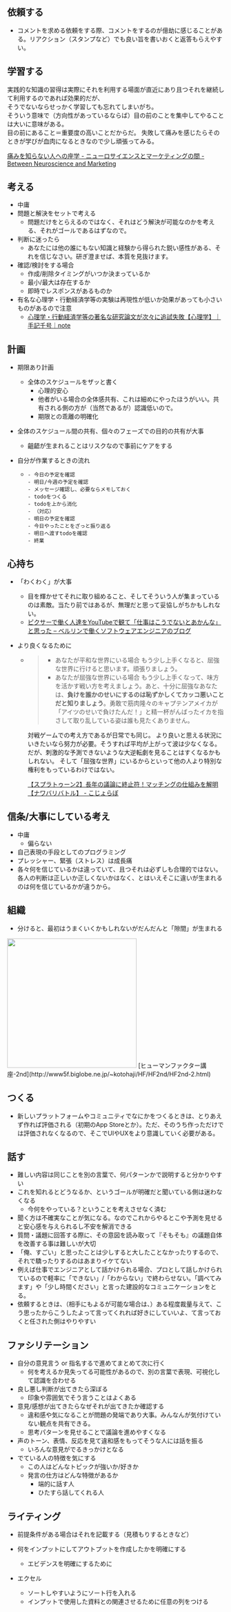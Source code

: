 ## 依頼する

* コメントを求める依頼をする際、コメントをするのが億劫に感じることがある。リアクション（スタンプなど）でも良い旨を書いおくと返答もらえやすい。

## 学習する

実践的な知識の習得は実際にそれを利用する場面が直近にあり且つそれを継続して利用するのであれば効果的だが、  
そうでないならせっかく学習しても忘れてしまいがち。  
そういう意味で（方向性があっているならば）目の前のことを集中してやることは大いに意味がある。  
目の前にあること＝重要度の高いことだからだ。
失敗して痛みを感じたらそのときが学びが血肉になるときなので少し頑張ってみる。

[痛みを知らない人への座学 - ニューロサイエンスとマーケティングの間 - Between Neuroscience and Marketing](https://kaz-ataka.hatenablog.com/entry/20130427/1367018051)

## 考える

* 中庸
* 問題と解決をセットで考える
  - 問題だけをとらえるのではなく、それはどう解決が可能なのかを考える、それがゴールであるはずなので。
* 判断に迷ったら
  * あなたには他の誰にもない知識と経験から得られた鋭い感性がある、それを信じなさい。研ぎ澄ませば、本質を見抜けます。
* 確認/検討をする場合
  * 作成/削除タイミングがいつか決まっているか
  * 最小/最大は存在するか
  * 即時でレスポンスがあるものか
* 有名な心理学・行動経済学等の実験は再現性が低いか効果があっても小さいものがあるので注意
  * [心理学・行動経済学等の著名な研究論文が次々に追試失敗【心理学】｜手記千号｜note](https://note.com/s1000s/n/na0dbd2e8632d)

## 計画

* 期限あり計画
  * 全体のスケジュールをザッと書く
    * 心理的安心
    * 他者がいる場合の全体感共有、これは細めにやったほうがいい。共有される側の方が（当然であるが）認識低いので。
    * 期限との乖離の明確化

* 全体のスケジュール間の共有、個々のフェーズでの目的の共有が大事
  * 齟齬が生まれることはリスクなので事前にケアをする

* 自分が作業するときの流れ

  * ```
    - 今日の予定を確認
    - 明日/今週の予定を確認
    - メッセージ確認し、必要ならメモしておく
    - todoをつくる
    - todoを上から消化
    - （対応）
    - 明日の予定を確認
    - 今日やったことをざっと振り返る
    - 明日へ渡すtodoを確認
    - 終業
    ```

## 心持ち

* 「わくわく」が大事
  * 目を輝かせてそれに取り組めること、そしてそういう人が集まっているのは素敵。当たり前ではあるが、無理だと思って妥協しがちかもしれない。
  * [ピクサーで働く人達をYouTubeで観て「仕事はこうでないとあかんな」と思った – ベルリンで働くソフトウェアエンジニアのブログ](https://jabba.cloud/20210814-pixar)

* より良くなるために

  * > - あなたが平和な世界にいる場合
    >   もう少し上手くなると、屈強な世界に行けると思います。頑張りましょう。
    > - あなたが屈強な世界にいる場合
    >   もう少し上手くなって、味方を活かす戦い方を考えましょう。あと、十分に屈強なあなたは、**負けを誰かのせいにするのは恥ずかしくてカッコ悪いことだと知りましょう**。勇敢で筋肉隆々のキャプテンアメイカが「アイツのせいで負けたんだ！」と精一杯がんばったイカを指さして取り乱している姿は誰も見たくありません。

    対戦ゲームでの考え方であるが日常でも同じ。
    より良いと思える状況にいきたいなら努力が必要。そうすれば平均が上がって波は少なくなる。
    だが、刺激的な予測できないような大逆転劇を見ることはすくなるかもしれない。
    そして「屈強な世界」にいるからといって他の人より特別な権利をもっているわけではない。

    [【スプラトゥーン2】長年の議論に終止符！マッチングの仕組みを解明【ナワバリバトル】 - こじょらぼ](http://cojocco.blog113.fc2.com/blog-entry-192.html)
  
## 信条/大事にしている考え

* 中庸
  - 偏らない
* 自己表現の手段としてのプログラミング
* プレッシャー、緊張（ストレス）は成長痛
* 各々何を信じているかは違っていて、且つそれは必ずしも合理的ではない。各人の判断は正しいか正しくないかはなく、とはいえそこに違いが生まれるのは何を信じているかが違うから。

## 組織

* 分けると、最初はうまくいくかもしれないがだんだんと「隙間」が生まれる
<img src="https://user-images.githubusercontent.com/20992687/208229873-f357ef4c-e3a4-44d1-a586-3b10bb333586.png" width="300">
[ヒューマンファクター講座-2nd](http://www5f.biglobe.ne.jp/~kotohaji/HF/HF2nd/HF2nd-2.html)

## つくる

* 新しいプラットフォームやコミュニティでなにかをつくるときは、とりあえず作れば評価される（初期のApp Storeとか）。ただ、そのうち作っただけでは評価されなくなるので、そこでUIやUXをより意識していく必要がある。

## 話す

* 難しい内容は同じことを別の言葉で、何パターンかで説明すると分かりやすい
* これを知れるとどうなるか、というゴールが明確だと聞いている側は迷わなくなる
  - 今何をやっている？ということを考えさせなく済む
* 聞く方は不確実なことが気になる。なのでこれからやるとこや予測を見せると安心感を与えられるし不安を解消できる
* 質問・議題に回答する際に、その意図を読み取って『そもそも』の議題自体を改善する事は難しいが大切
* 「俺、すごい」と思ったことは少しすると大したことなかったりするので、それで驕ったりするのはあまりイケてない
* 例えば仕事でエンジニアとして話かけられる場合、プロとして話しかけられているので軽率に「できない」/「わからない」で終わらせない。「調べてみます」や「少し時間ください」と言った建設的なコミュニケーションをとる。
* 依頼するときは、（相手にもよるが可能な場合は、）ある程度裁量与えて、こう思ったからこうしたよって言ってくれれば好きにしていいよ、て言っておくと任された側はやりやすい

## ファシリテーション

* 自分の意見言う or 指名するで進めてまとめて次に行く
	* 何を考えるか見失ってる可能性があるので、別の言葉で表現、可視化して認識を合わせる
* 良し悪し判断が出てきたら深ぼる
	* 印象や雰囲気でそう言うことはよくある
* 意見/感想が出てきたらなぜそれが出てきたか確認する
	* 違和感や気になることが問題の発端であり大事。みんなんが気付けていない観点を共有できる。
	* 思考パターンを見せることで議論を進めやすくなる
* 声のトーン、表情、反応を見て違和感をもってそうな人には話を振る
	* いろんな意見がでるきっかけとなる
* でている人の特徴を気にする
	* この人はどんなトピックが強いか/好きか
	* 発言の仕方はどんな特徴があるか
		* 端的に話す人	
		* ひたすら話してくれる人

## ライティング

* 前提条件がある場合はそれを記載する（見積もりするときなど）

* 何をインプットにしてアウトプットを作成したかを明確にする
  * エビデンスを明確にするために

* エクセル
  * ソートしやすいようにソート行を入れる
  * インプットで使用した資料との関連させるために任意の列をつける
